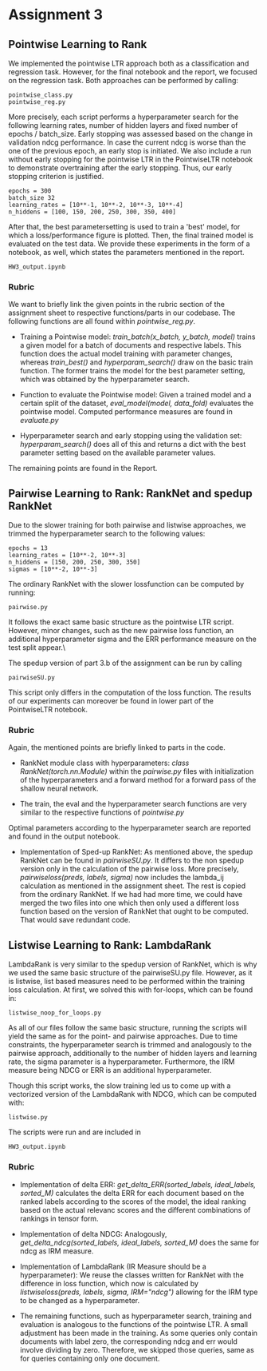 # Assignment 3

## Pointwise Learning to Rank 

We implemented the pointwise LTR approach both as a classification and regression task. However, for the final notebook and the 
report, we focused on the regression task. Both approaches can be performed by calling: 

```
pointwise_class.py
pointwise_reg.py
```

More precisely, each script performs a hyperparameter search for the following learning rates, number of hidden layers
and fixed number of epochs / batch_size. Early stopping was assessed based on the change in validation ndcg performance. 
In case the current ndcg is worse than the one of the previous epoch, an early stop is initiated. We also include 
a run without early stopping for the pointwise LTR in the PointwiseLTR notebook to demonstrate overtraining after
the early stopping. Thus, our early stopping criterion is justified. 

```
epochs = 300
batch_size 32
learning_rates = [10**-1, 10**-2, 10**-3, 10**-4]
n_hiddens = [100, 150, 200, 250, 300, 350, 400]
```

After that, the best parametersetting is used to train a 'best' model, for which a loss/performance figure is plotted. 
Then, the final trained model is evaluated on the test data. We provide these experiments in the form of a notebook, as 
well, which states the parameters mentioned in the report.  

```
HW3_output.ipynb
```

### Rubric 
We want to briefly link the given points in the rubric section of the assignment sheet to respective functions/parts in 
our codebase. The following functions are all found within *pointwise_reg.py*.

* Training a Pointwise model: *train_batch(x_batch, y_batch, model)* trains a given model for a batch of documents and 
respective labels. This function does the actual model training with parameter changes, whereas *train_best()* and 
*hyperparam_search()* draw on the basic train function. The former trains the model for the best parameter setting, which 
was obtained by the hyperparameter search.

* Function to evaluate the Pointwise model: Given a trained model and a certain split of the dataset, 
*eval_model(model, data_fold)* evaluates the pointwise model. Computed performance measures are found in *evaluate.py*

* Hyperparameter search and early stopping using the validation set: *hyperparam_search()* does all of this and returns 
a dict with the best parameter setting based on the available parameter values. 

The remaining points are found in the Report. 

## Pairwise Learning to Rank: RankNet and spedup RankNet

Due to the slower training for both pairwise and listwise approaches, we trimmed the hyperparameter search to the following 
values:

```
epochs = 13
learning_rates = [10**-2, 10**-3]
n_hiddens = [150, 200, 250, 300, 350]
sigmas = [10**-2, 10**-3]
```

The ordinary RankNet with the slower lossfunction can be computed by running: 

```
pairwise.py
```

It follows the exact same basic structure as the pointwise LTR script. However, minor changes, such as the new pairwise 
loss function, an additional hyperparameter sigma and the ERR performance measure on the test split appear.\

The spedup version of part 3.b of the assignment can be run by calling 

```
pairwiseSU.py
```

This script only differs in the computation of the loss function. The results of our experiments can moreover be found 
in lower part of the PointwiseLTR notebook. 

### Rubric 
Again, the mentioned points are briefly linked to parts in the code. 

* RankNet module class with hyperparameters: *class RankNet(torch.nn.Module)* within the *pairwise.py* files with 
initialization of the hyperparameters and a forward method for a forward pass of the shallow neural network. 

* The train, the eval and the hyperparameter search functions are very similar to the respective functions of *pointwise.py*

Optimal parameters according to the hyperparameter search are reported and found in the output notebook. 

* Implementation of Sped-up RankNet: As mentioned above, the spedup RankNet can be found in *pairwiseSU.py*. It differs 
to the non spedup version only in the calculation of the pairwise loss. More precisely, *pairwiseloss(preds, labels, sigma)*
now includes the lambda_ij calculation as mentioned in the assignment sheet. The rest is copied from the ordinary
RankNet. If we had had more time, we could have merged the two files into one which then only used a different loss 
function based on the version of RankNet that ought to be computed. That would save redundant code.  

## Listwise Learning to Rank: LambdaRank 

LambdaRank is very similar to the spedup version of RankNet, which is why we used the same basic structure of the 
pairwiseSU.py file. However, as it is listwise, list based measures need to be performed within the training loss 
calculation. At first, we solved this with for-loops, which can be found in:

```
listwise_noop_for_loops.py
```

As all of our files follow the same basic structure, running the scripts will yield the same as for the point- and pairwise
approaches. Due to time constraints, the hyperparameter search is trimmed and analogously to the pairwise approach, 
additionally to the number of hidden layers and learning rate, the sigma parameter is a hyperparameter. Furthermore, 
the IRM measure being NDCG or ERR is an additional hyperparameter.

Though this script works, the slow training led us to come up with a vectorized version of the LambdaRank with NDCG, which 
can be computed with:

```
listwise.py
```

The scripts were run and are included in 

```
HW3_output.ipynb
```

### Rubric 

* Implementation of delta ERR: *get_delta_ERR(sorted_labels, ideal_labels, sorted_M)* calculates the delta ERR for each 
document based on the ranked labels according to the scores of the model, the ideal ranking based on the actual relevanc 
scores and the different combinations of rankings in tensor form. 

* Implementation of delta NDCG: Analogously, *get_delta_ndcg(sorted_labels, ideal_labels, sorted_M)* does the same for 
ndcg as IRM measure. 

* Implementation of LambdaRank (IR Measure should be a hyperparameter): We reuse the classes written for RankNet with the 
difference in loss function, which now is calculated by *listwiseloss(preds, labels, sigma, IRM="ndcg")* allowing 
for the IRM type to be changed as a hyperparameter. 

* The remaining functions, such as hyperparameter search, training and evaluation is analogous to the functions of the 
pointwise LTR. A small adjustment has been made in the training. As some queries only contain documents with label zero, 
the corresponding ndcg and err would involve dividing by zero. Therefore, we skipped those queries, same as for queries 
containing only one document. 

 


